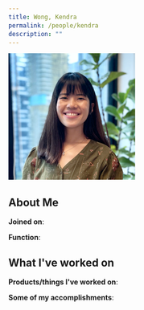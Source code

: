 ```yaml
---
title: Wong, Kendra
permalink: /people/kendra
description: ""
---
```


<img src="/images/headshots/kendra.jpg" title="Wong, Kendra" alt="Wong, Kendra" style="width:50%;margin-left:0">

## About Me

**Joined on**: 

**Function**: 

## What I've worked on

**Products/things I've worked on**:


**Some of my accomplishments**:

